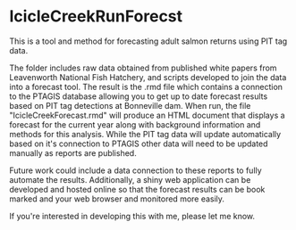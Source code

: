 # IcicleCreekRunForecst
This is a tool and method for forecasting adult salmon returns using PIT tag data. 

The folder includes raw data obtained from published white papers from Leavenworth National Fish Hatchery, and scripts developed to join the data into a forecast tool. The result is the .rmd file which contains a connection to the PTAGIS database allowing you to get up to date forecast results based on PIT tag detections at Bonneville dam. When run, the file "IcicleCreekForecast.rmd" will produce an HTML document that displays a forecast for the current year along with background information and methods for this analysis. While the PIT tag data will update automatically based on it's connection to PTAGIS other data will need to be updated manually as reports are published. 

Future work could include a data connection to these reports to fully automate the results. Additionally, a shiny web application can be developed and hosted online so that the forecast results can be book marked and your web browser and monitored more easily. 

If you're interested in developing this with me, please let me know.
